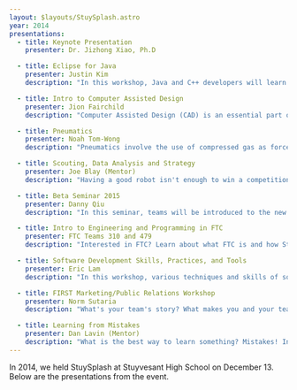 ```yaml
---
layout: $layouts/StuySplash.astro
year: 2014
presentations:
  - title: Keynote Presentation
    presenter: Dr. Jizhong Xiao, Ph.D

  - title: Eclipse for Java
    presenter: Justin Kim
    description: "In this workshop, Java and C++ developers will learn the basics of Eclipse, the new IDE for the 2015 season. Attendees will walk away learning the differences between Eclipse and Netbeans/WindRiver. They will also learn how to make the most of the FRC plugins. Highlights include migrating a project to Eclipse, creating a new robot project, deploying code, and tips for working with Eclipse efficiently. We also include best practices from an actual Eclipse developer."

  - title: Intro to Computer Assisted Design
    presenter: Jion Fairchild
    description: "Computer Assisted Design (CAD) is an essential part of mechanical design in the 21st century. This workshop will be going over the basics of CAD using the program Autodesk Inventor. You will learn how to create sketches, parts and assemblies to match specific dimensions and test your ideas. You will also be taken through the design process with some practice parts and shown practical uses in actual robots. Keep in mind that this will be a very basic overview of CAD and is not intended for those with CAD experience. "

  - title: Pneumatics
    presenter: Noah Tom-Wong
    description: "Pneumatics involve the use of compressed gas as force. Sound like hot air? Well, it is, because the compressor gets very hot during... never mind. Pneumatics are an incredibly simple way to make linear motion through the use of pistons, giving it many applications in FRC. However, there are many ways to get this wrong. This class will cover the basics of pneumatics, from components to usage of pneumatics, as well as a few tips on leaks. If you have used pneumatics extensively, I highly doubt you'll find anything new, but if you intend to use pneumatics and need a little bit of help getting started, then this is the class for you!"

  - title: Scouting, Data Analysis and Strategy
    presenter: Joe Blay (Mentor)
    description: "Having a good robot isn't enough to win a competition. Solid scouting data on other teams' robot is also extremely important. This workshop will cover basics and useful techniques of scouting, data analysis and strategy during a FRC competition."

  - title: Beta Seminar 2015
    presenter: Danny Qiu
    description: "In this seminar, teams will be introduced to the new robot control system for the 2015 season, the roboRIO. Attendees will also learn about new software libraries and hardware components. We will also demonstrate how to use the new SmartDashboard and RobotBuilder. Highlights include changes in programming practices from previous years, improvements to the development process, and other cool new features!"

  - title: Intro to Engineering and Programming in FTC
    presenter: FTC Teams 310 and 479
    description: "Interested in FTC? Learn about what FTC is and how Stuyvesants' FTC teams 310 and 479 function. Learn how both FTC teams work, including discussions on engineering, programming, and marketing."

  - title: Software Development Skills, Practices, and Tools
    presenter: Eric Lam
    description: "In this workshop, various techniques and skills of software development will be covered. Ranging from basis coding standards and code structure to debugging and version control, this workshop is aimed to provide practical and useful skills to software engineers of both veteran and new FRC teams. "

  - title: FIRST Marketing/Public Relations Workshop
    presenter: Norm Sutaria
    description: "What's your team's story? What makes you and your team unique? What does being in FIRST Robotics Team mean to you? In this workshop, Norm Sutaria, the Director of Programs from NYC FIRST will discuss interview techniques and how to use simple and free tools to tell engaging stories to your community."

  - title: Learning from Mistakes
    presenter: Dan Lavin (Mentor)
    description: "What is the best way to learn something? Mistakes! In this workshop, StuyPulse's mentor will cover numerous common mistakes that happen during build season and competition and teach how to troubleshoot them. "
---
```


In 2014, we held StuySplash at Stuyvesant High School on December 13. Below are the presentations from the event.
